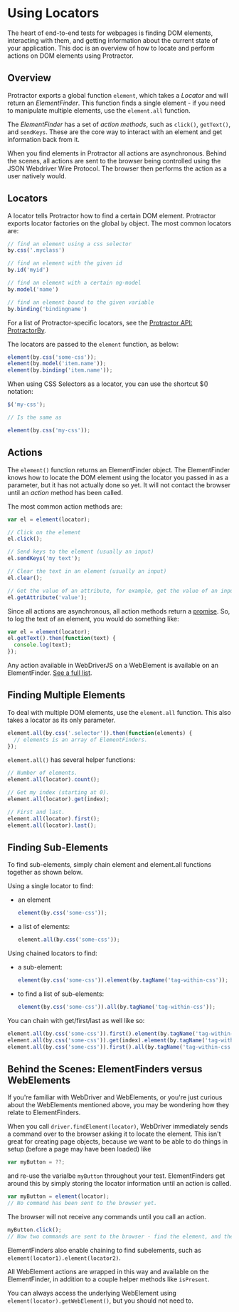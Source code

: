 Using Locators
==============

The heart of end-to-end tests for webpages is finding DOM elements, interacting with them, and getting information about the current state of your application. This doc is an overview of how to locate and perform actions on DOM elements using Protractor.

Overview
--------

Protractor exports a global function `element`, which takes a *Locator* and will return an *ElementFinder*. This function finds a single element - if you need to manipulate multiple elements, use the `element.all` function.

The *ElementFinder* has a set of *action methods*, such as `click()`, `getText()`, and `sendKeys`. These are the core way to interact with an element and get information back from it.

When you find elements in Protractor all actions are asynchronous. Behind the scenes, all actions are sent to the browser being controlled using the JSON Webdriver Wire Protocol. The browser then performs the action as a user natively would.

Locators
--------

A locator tells Protractor how to find a certain DOM element. Protractor exports locator factories on the global `by` object. The most common locators are:

```js
// find an element using a css selector
by.css('.myclass') 

// find an element with the given id
by.id('myid')

// find an element with a certain ng-model
by.model('name')

// find an element bound to the given variable
by.binding('bindingname')
```

For a list of Protractor-specific locators, see the [Protractor API: ProtractorBy](#/api?view=ProtractorBy).

The locators are passed to the `element` function, as below:

```js
element(by.css('some-css'));
element(by.model('item.name'));
element(by.binding('item.name'));
```

When using CSS Selectors as a locator, you can use the shortcut $() notation:

```js
$('my-css');

// Is the same as

element(by.css('my-css'));
```

Actions
-------

The `element()` function returns an ElementFinder object. The ElementFinder knows how to locate the DOM element using the locator you passed in as a parameter, but it has not actually done so yet. It will not contact the browser until an *action* method has been called.

The most common action methods are:

```js
var el = element(locator);

// Click on the element
el.click();

// Send keys to the element (usually an input)
el.sendKeys('my text');

// Clear the text in an element (usually an input)
el.clear();

// Get the value of an attribute, for example, get the value of an input
el.getAttribute('value');
```

Since all actions are asynchronous, all action methods return a [promise](https://code.google.com/p/selenium/wiki/WebDriverJs#Promises). So, to log the text of an element, you would do something like:
```js
var el = element(locator);
el.getText().then(function(text) {
  console.log(text);
});
```

Any action available in WebDriverJS on a WebElement is available on an ElementFinder. [See a full list](#/api?view=ElementFinder).


Finding Multiple Elements
-------------------------

To deal with multiple DOM elements, use the `element.all` function. This also takes a locator as its only parameter.

```js
element.all(by.css('.selector')).then(function(elements) {
  // elements is an array of ElementFinders.
});
```

`element.all()` has several helper functions:

```js
// Number of elements.
element.all(locator).count();

// Get my index (starting at 0).
element.all(locator).get(index);

// First and last.
element.all(locator).first();
element.all(locator).last();
```


Finding Sub-Elements
--------------------

To find sub-elements, simply chain element and element.all functions together as shown below.

Using a single locator to find:

 - an element
    ```js
    element(by.css('some-css'));
    ```

 - a list of elements:
    ```js
    element.all(by.css('some-css'));
    ```

Using chained locators to find:

 - a sub-element:
    ```js
    element(by.css('some-css')).element(by.tagName('tag-within-css'));
    ```

 - to find a list of sub-elements:
    ```js
    element(by.css('some-css')).all(by.tagName('tag-within-css'));
    ```

You can chain with get/first/last as well like so:

```js
element.all(by.css('some-css')).first().element(by.tagName('tag-within-css'));
element.all(by.css('some-css')).get(index).element(by.tagName('tag-within-css'));
element.all(by.css('some-css')).first().all(by.tagName('tag-within-css'));
```

Behind the Scenes: ElementFinders versus WebElements
----------------------------------------------------

If you're familiar with WebDriver and WebElements, or you're just curious about the WebElements mentioned above, you may be wondering how they relate to ElementFinders.

When you call `driver.findElement(locator)`, WebDriver immediately sends a command over to the browser asking it to locate the element. This isn't great for creating page objects, because we want to be able to do things in setup (before a page may have been loaded) like

```js
var myButton = ??;
```

and re-use the varialbe `myButton` throughout your test. ElementFinders get around this by simply storing the locator information until an action is called.

```js
var myButton = element(locator);
// No command has been sent to the browser yet.
```

The browser will not receive any commands until you call an action.

```js
myButton.click();
// Now two commands are sent to the browser - find the element, and then click it
```

ElementFinders also enable chaining to find subelements, such as `element(locator1).element(locator2)`.

All WebElement actions are wrapped in this way and available on the ElementFinder, in addition to a couple helper methods like `isPresent`. 

You can always access the underlying WebElement using `element(locator).getWebElement()`, but you should not need to.

